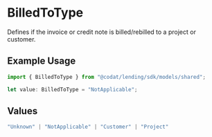 # BilledToType

Defines if the invoice or credit note is billed/rebilled to a project or customer.

## Example Usage

```typescript
import { BilledToType } from "@codat/lending/sdk/models/shared";

let value: BilledToType = "NotApplicable";
```

## Values

```typescript
"Unknown" | "NotApplicable" | "Customer" | "Project"
```